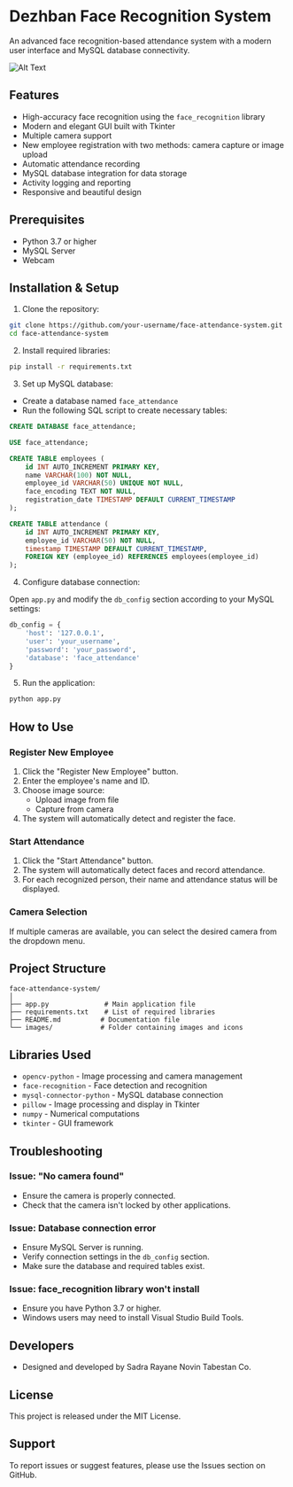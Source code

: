 # Dezhban Face Recognition System

An advanced face recognition-based attendance system with a modern user interface and MySQL database connectivity.

![Alt Text](<img width="1920" height="1015" alt="Screenshot (123)" src="https://github.com/user-attachments/assets/e40a7b44-23f9-4beb-9bd3-67572f85e88c" />
)


## Features

- High-accuracy face recognition using the `face_recognition` library
- Modern and elegant GUI built with Tkinter
- Multiple camera support
- New employee registration with two methods: camera capture or image upload
- Automatic attendance recording
- MySQL database integration for data storage
- Activity logging and reporting
- Responsive and beautiful design

## Prerequisites

- Python 3.7 or higher
- MySQL Server
- Webcam

## Installation & Setup

1. Clone the repository:

```bash
git clone https://github.com/your-username/face-attendance-system.git
cd face-attendance-system
```

2. Install required libraries:

```bash
pip install -r requirements.txt
```

3. Set up MySQL database:

- Create a database named `face_attendance`
- Run the following SQL script to create necessary tables:

```sql
CREATE DATABASE face_attendance;

USE face_attendance;

CREATE TABLE employees (
    id INT AUTO_INCREMENT PRIMARY KEY,
    name VARCHAR(100) NOT NULL,
    employee_id VARCHAR(50) UNIQUE NOT NULL,
    face_encoding TEXT NOT NULL,
    registration_date TIMESTAMP DEFAULT CURRENT_TIMESTAMP
);

CREATE TABLE attendance (
    id INT AUTO_INCREMENT PRIMARY KEY,
    employee_id VARCHAR(50) NOT NULL,
    timestamp TIMESTAMP DEFAULT CURRENT_TIMESTAMP,
    FOREIGN KEY (employee_id) REFERENCES employees(employee_id)
);
```

4. Configure database connection:

Open `app.py` and modify the `db_config` section according to your MySQL settings:

```python
db_config = {
    'host': '127.0.0.1',
    'user': 'your_username',
    'password': 'your_password',
    'database': 'face_attendance'
}
```

5. Run the application:

```bash
python app.py
```

## How to Use

### Register New Employee

1. Click the "Register New Employee" button.
2. Enter the employee's name and ID.
3. Choose image source:
   - Upload image from file
   - Capture from camera
4. The system will automatically detect and register the face.

### Start Attendance

1. Click the "Start Attendance" button.
2. The system will automatically detect faces and record attendance.
3. For each recognized person, their name and attendance status will be displayed.

### Camera Selection

If multiple cameras are available, you can select the desired camera from the dropdown menu.

## Project Structure

```
face-attendance-system/
│
├── app.py              # Main application file
├── requirements.txt    # List of required libraries
├── README.md          # Documentation file
└── images/            # Folder containing images and icons
```

## Libraries Used

- `opencv-python` - Image processing and camera management
- `face-recognition` - Face detection and recognition
- `mysql-connector-python` - MySQL database connection
- `pillow` - Image processing and display in Tkinter
- `numpy` - Numerical computations
- `tkinter` - GUI framework

## Troubleshooting

### Issue: "No camera found"

- Ensure the camera is properly connected.
- Check that the camera isn't locked by other applications.

### Issue: Database connection error

- Ensure MySQL Server is running.
- Verify connection settings in the `db_config` section.
- Make sure the database and required tables exist.

### Issue: face_recognition library won't install

- Ensure you have Python 3.7 or higher.
- Windows users may need to install Visual Studio Build Tools.

## Developers

- Designed and developed by Sadra Rayane Novin Tabestan Co.

## License

This project is released under the MIT License.

## Support

To report issues or suggest features, please use the Issues section on GitHub.
